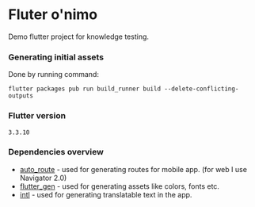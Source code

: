 # Fluter o'nimo
Demo flutter project for knowledge testing.

### Generating initial assets

Done by running command:

`flutter packages pub run build_runner build --delete-conflicting-outputs`

### Flutter version

`3.3.10`

### Dependencies overview

 - [auto_route](https://pub.dev/packages/auto_route) - used for generating routes for mobile app. (for web I use Navigator 2.0)
 - [flutter_gen](https://pub.dev/packages/flutter_gen) - used for generating assets like colors, fonts etc.
 - [intl](https://pub.dev/packages/intl) - used for generating translatable text in the app.